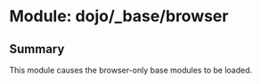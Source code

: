 # Module: dojo/_base/browser

## Summary

This module causes the browser-only base modules to be loaded.
